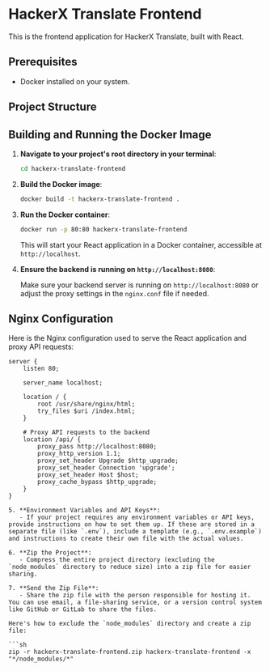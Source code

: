 # HackerX Translate Frontend

This is the frontend application for HackerX Translate, built with React.

## Prerequisites

- Docker installed on your system.

## Project Structure


## Building and Running the Docker Image

1. **Navigate to your project's root directory in your terminal**:

    ```sh
    cd hackerx-translate-frontend
    ```

2. **Build the Docker image**:

    ```sh
    docker build -t hackerx-translate-frontend .
    ```

3. **Run the Docker container**:

    ```sh
    docker run -p 80:80 hackerx-translate-frontend
    ```

    This will start your React application in a Docker container, accessible at `http://localhost`.

4. **Ensure the backend is running on `http://localhost:8080`**:

    Make sure your backend server is running on `http://localhost:8080` or adjust the proxy settings in the `nginx.conf` file if needed.

## Nginx Configuration

Here is the Nginx configuration used to serve the React application and proxy API requests:

```nginx
server {
    listen 80;
    
    server_name localhost;

    location / {
        root /usr/share/nginx/html;
        try_files $uri /index.html;
    }

    # Proxy API requests to the backend
    location /api/ {
        proxy_pass http://localhost:8080;
        proxy_http_version 1.1;
        proxy_set_header Upgrade $http_upgrade;
        proxy_set_header Connection 'upgrade';
        proxy_set_header Host $host;
        proxy_cache_bypass $http_upgrade;
    }
}

5. **Environment Variables and API Keys**:
   - If your project requires any environment variables or API keys, provide instructions on how to set them up. If these are stored in a separate file (like `.env`), include a template (e.g., `.env.example`) and instructions to create their own file with the actual values.

6. **Zip the Project**:
   - Compress the entire project directory (excluding the `node_modules` directory to reduce size) into a zip file for easier sharing.

7. **Send the Zip File**:
   - Share the zip file with the person responsible for hosting it. You can use email, a file-sharing service, or a version control system like GitHub or GitLab to share the files.

Here's how to exclude the `node_modules` directory and create a zip file:

```sh
zip -r hackerx-translate-frontend.zip hackerx-translate-frontend -x "*/node_modules/*"
